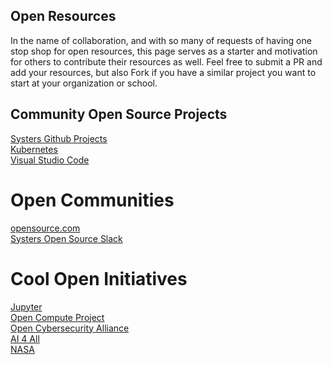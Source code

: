 ## Open Resources

In the name of collaboration, and with so many of requests of having one stop shop for open resources, this page serves as a starter
and motivation for others to contribute their resources as well. Feel free to submit a PR and add your resources, but also Fork if you have a similar project you want to start at your organization or school.


## Community Open Source Projects
[Systers Github Projects](http://systers.io/)  
[Kubernetes](https://kubernetes.io/)  
[Visual Studio Code](https://code.visualstudio.com/)  

# Open Communities
[opensource.com](https://opensource.com/)  
[Systers Open Source Slack](http://systers.io/slack-systers-opensource/)  

# Cool Open Initiatives
[Jupyter](https://jupyter.org/)  
[Open Compute Project](https://www.opencompute.org/)  
[Open Cybersecurity Alliance](https://opencybersecurityalliance.org/)  
[AI 4 All](http://ai-4-all.org/)  
[NASA](https://github.com/nasa)  

